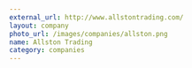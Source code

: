 ```yaml
---
external_url: http://www.allstontrading.com/
layout: company
photo_url: /images/companies/allston.png
name: Allston Trading
category: companies
---
```

